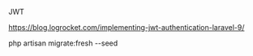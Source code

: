 


JWT

https://blog.logrocket.com/implementing-jwt-authentication-laravel-9/


php artisan migrate:fresh --seed   

